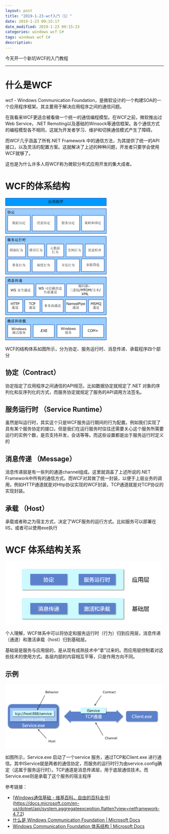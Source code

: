 ```yaml
---
layout: post
title: "2019-1-23-wcf入门（1）"
date: 2019-1-23 09:15:17
date_modified: 2019-1-23 09:15:23
categories: windows wcf C#
tags: windows wcf C#
description: 
---
```


今天开一个新坑WCF的入门教程

-----

# 什么是WCF

wcf - Windows Communication Foundation，是微软设计的一个构建SOA的一个应用程序框架。其主要用于解决应用程序之间的通信问题。

在我看来WCF更适合被看做一个统一的通信编程模型。在WCF之前，微软推出过Web Service，.NET Remoting以及基础的Winsock等通信框架。各个通信方式的编程模型各不相同，这就为开发者学习、维护和切换通信模式产生了障碍。

而WCF几乎涵盖了所有.NET Framework 中的通信方法，为其提供了统一的API接口，以及灵活的配置方案。这就解决了上述的种种问题，开发者只要学会使用WCF就够了。

这也是为什么许多人将WCF称为微软分布式应用开发的集大成者。

# WCF的体系结构

![WCF ä½ç³"ç"æ](../media/wcf-architecture.gif)

WCF的结构体系如图所示，分为协定、服务运行时、消息传递、承载程序四个部分

## 协定（Contract）

协定指定了应用程序之间通信的API规范，比如数据协定就规定了.NET 对象的序列化和反序列化的方式，而服务协定就规定了服务的API调用方法签名。

## 服务运行时 （Service Runtime）

虽然是叫运行时，其实这个只是WCF服务运行期间的行为配置。例如我们实现了具有某个服务协定的接口，但是我们在运行服务时往往还需要关心这个服务所需要运行的实例个数，是否支持并发，会话等等。而这些设置都是出于服务运行时定义的

## 消息传递 （Message）

消息传递层是有一些列的通道channel组成。这里就涵盖了上述所说的.NET Framework中所有的通信方式。而WCF对其做了统一封装，以便于上层业务的调用。例如HTTP通道就是对Http协议实现的WCF封装，TCP通道就是对TCP协议的实现封装。

## 承载 （Host）

承载或者称之为宿主方式，决定了WCF服务的运行方式。比如服务可以部署在IIS，或者可以使用exe执行

# WCF 体系结构关系

![1548214599172](../media/1548214599172.png)

个人理解，WCF体系中可以将协定和服务运行时（行为）归到应用层，消息传递（通道）和激活承载（host）归到基础层。

基础层是服务与应用层的，是从现有成熟技术中“拿”过来的。而应用层控制着对这些技术的使用方式。各层内部的内容相互平等，只是作用方向不同。

## 示例

![1548215995463](../media/1548215995463.png)

如图所示，Service.exe 启动了一个service 服务，通过TCP和Client.exe 进行通信。其中IService就是两者的通信协定，而服务的运行时行为由service.config确定（这属于服务运行时）。TCP通道是消息传递层，用于底层通信技术。而Service.exe则是承载了这个服务的宿主程序

参考链接：

- [[Windows通信基础 - 维基百科，自由的百科全书](https://zh.wikipedia.org/wiki/Windows%E9%80%9A%E8%A8%8A%E5%9F%BA%E7%A4%8E)](https://docs.microsoft.com/en-us/dotnet/api/system.aggregateexception.flatten?view=netframework-4.7.2)
- [什么是 Windows Communication Foundation | Microsoft Docs](https://docs.microsoft.com/zh-cn/dotnet/framework/wcf/whats-wcf)
- [Windows Communication Foundation 体系结构 | Microsoft Docs](https://docs.microsoft.com/zh-cn/dotnet/framework/wcf/architecture)







